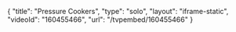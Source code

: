 {
    "title": "Pressure Cookers",
    "type": "solo",
    "layout": "iframe-static",
    "videoId": "160455466",
    "url": "\/tvpembed\/160455466"
}